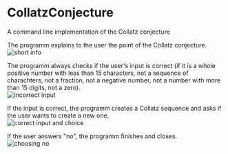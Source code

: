 # CollatzConjecture
A command line implementation of the Collatz conjecture

The programm explains to the user the point of the Collatz conjecture.  
![short info](https://user-images.githubusercontent.com/89091847/129768901-60b7c38f-6f13-422f-adf0-339910cf5852.png)

The programm always checks if the user's input is correct (if it is a whole positive number with less than 15 characters, not a sequence of charachters, not a fraction, not a negative number, not a number with more than 15 digits, not a zero).  
![incorrect input](https://user-images.githubusercontent.com/89091847/129769502-d2c3b829-3bd8-4c3c-889a-4da3ced89c7e.png)

If the input is correct, the programm creates a Collatz sequence and asks if the user wants to create a new one.  
![correct input and choice](https://user-images.githubusercontent.com/89091847/129769792-6e9c90cb-5fe0-49dc-a4ff-1d40a6a900f3.png)

If the user answers "no", the programm finishes and closes.  
![choosing no](https://user-images.githubusercontent.com/89091847/129769879-ed3e0aaa-0e07-48a3-bd1a-17544344bfd6.png)
